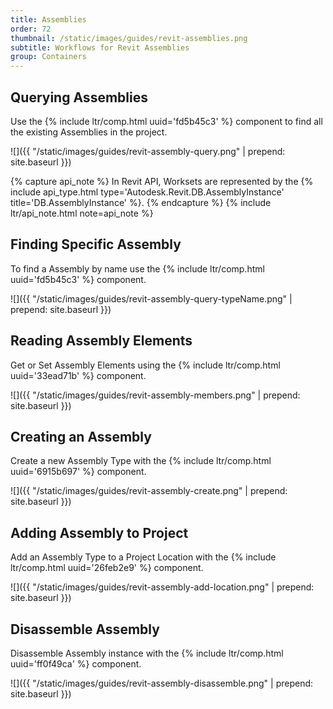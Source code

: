 ```yaml
---
title: Assemblies
order: 72
thumbnail: /static/images/guides/revit-assemblies.png
subtitle: Workflows for Revit Assemblies
group: Containers
---
```


## Querying Assemblies

Use the {% include ltr/comp.html uuid='fd5b45c3' %} component to find all the existing Assemblies in the project.

![]({{ "/static/images/guides/revit-assembly-query.png" | prepend: site.baseurl }})

{% capture api_note %}
In Revit API, Worksets are represented by the {% include api_type.html type='Autodesk.Revit.DB.AssemblyInstance' title='DB.AssemblyInstance' %}.
{% endcapture %}
{% include ltr/api_note.html note=api_note %}

## Finding Specific Assembly

To find a Assembly by name use the {% include ltr/comp.html uuid='fd5b45c3' %} component.

![]({{ "/static/images/guides/revit-assembly-query-typeName.png" | prepend: site.baseurl }})

## Reading Assembly Elements

Get or Set Assembly Elements using the {% include ltr/comp.html uuid='33ead71b' %} component.

![]({{ "/static/images/guides/revit-assembly-members.png" | prepend: site.baseurl }})



## Creating an Assembly

Create a new Assembly Type with the {% include ltr/comp.html uuid='6915b697' %} component.

![]({{ "/static/images/guides/revit-assembly-create.png" | prepend: site.baseurl }})



## Adding Assembly to Project

Add an Assembly Type to a Project Location with the {% include ltr/comp.html uuid='26feb2e9' %} component.

![]({{ "/static/images/guides/revit-assembly-add-location.png" | prepend: site.baseurl }})



## Disassemble Assembly

Disassemble Assembly instance with the {% include ltr/comp.html uuid='ff0f49ca' %} component.

![]({{ "/static/images/guides/revit-assembly-disassemble.png" | prepend: site.baseurl }})


